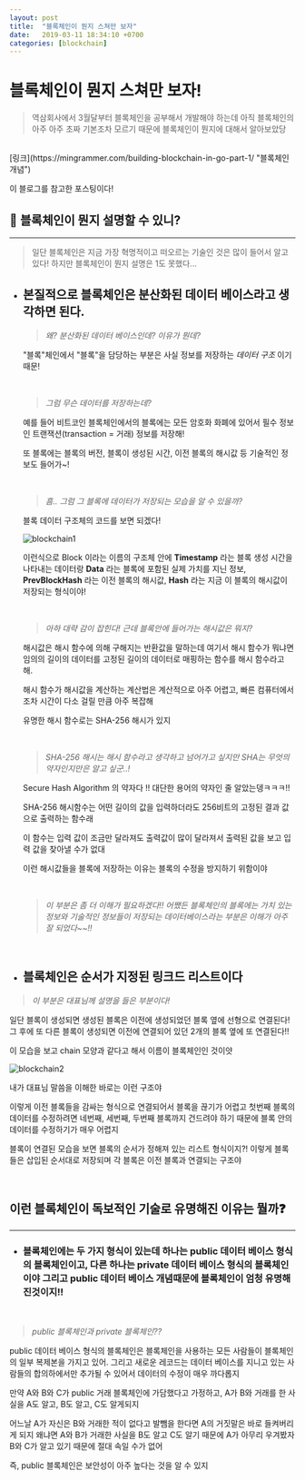 ```yaml
---
layout: post
title:  "블록체인이 뭔지 스쳐만 보자"
date:   2019-03-11 18:34:10 +0700
categories: [blockchain]
---
```


# 블록체인이 뭔지 스쳐만 보자!

> 역삼회사에서 3월달부터 블록체인을 공부해서 개발해야 하는데 아직 블록체인의 아주 아주 초짜 기본조차 모르기 때문에 블록체인이 뭔지에 대해서 알아보았당

<br>
[링크](https://mingrammer.com/building-blockchain-in-go-part-1/ "블록체인 개념")   

이 블로그를 참고한 포스팅이다!


## 🙋  블록체인이 뭔지 설명할 수 있니?
--- 

> 일단 블록체인은 지금 가장 혁명적이고 떠오르는 기술인 것은 많이 들어서 알고 있다! 하지만 블록체인이 뭔지 설명은 1도 못했다... 

- ## 본질적으로 블록체인은 분산화된 데이터 베이스라고 생각하면 된다.

	>  _왜? 분산화된 데이터 베이스인데? 이유가 뭔데?_

	"블록"체인에서 "블록"을 담당하는 부분은 사실 정보를 저장하는 _데이터 구조_ 이기 때문!

	<br>

	> _그럼 무슨 데이터를 저장하는데?_

	예를 들어 비트코인 블록체인에서의 블록에는 모든 암호화 화폐에 있어서 필수 정보인 트랜잭션(transaction = 거래) 정보를 저장해!

	또 블록에는 블록의 버전, 블록이 생성된 시간, 이전 블록의 해시값 등 기술적인 정보도 들어가~!

	<br>

	> _흠.. 그럼 그 블록에 데이터가 저장되는 모습을 알 수 있을까?_

	블록 데이터 구조체의 코드를 보면 되겠다!

	![blockchain1](https://user-images.githubusercontent.com/31889335/54127147-7e60ff00-444c-11e9-830c-f13e517b5177.PNG)

	이런식으로 Block 이라는 이름의 구조체 안에 __Timestamp__ 라는 블록 생성 시간을 나타내는 데이터랑 __Data__ 라는 블록에 포함된 실제 가치를 지닌 정보, __PrevBlockHash__ 라는 이전 블록의 해시값,  __Hash__ 라는 지금 이 블록의 해시값이 저장되는 형식이야!

	<br>


	> _아하 대략 감이 잡힌다! 근데 블록안에 들어가는 해시값은 뭐지?_

	해시값은 해시 함수에 의해 구해지는 반환값을 말하는데 여기서 해시 함수가 뭐냐면 임의의 길이의 데이터를 고정된 길이의 데이터로 매핑하는 함수를 해시 함수라고 해.

	해시 함수가 해시값을 계산하는 계산법은 계산적으로 아주 어렵고, 빠른 컴퓨터에서조차 시간이 다소 걸릴 만큼 아주 복잡해

	유명한 해시 함수로는 SHA-256 해시가 있지

	<br>


	> _SHA-256 해시는 해시 함수라고 생각하고 넘어가고 싶지만  SHA는 무엇의 약자인지만은 알고 싶군..!_

	Secure Hash Algorithm 의 약자다 !! 대단한 용어의 약자인 줄 알았는뎅ㅋㅋㅋ!!

	SHA-256 해시함수는 어떤 길이의 값을 입력하더라도 256비트의 고정된 결과 값으로 출력하는 함수래

	이 함수는 입력 값이 조금만 달라져도 출력값이 많이 달라져서 출력된 값을 보고 입력 값을 찾아낼 수가 없대

	이런 해시값들을 블록에 저장하는 이유는 블록의 수정을 방지하기 위함이야

	<br>

	> _이 부분은 좀 더 이해가 필요하겠다!! 어쨌든 블록체인의 블록에는 가치 있는 정보와 기술적인 정보들이 저장되는 데이터베이스라는 부분은 이해가 아주 잘 되었다~~!!_

	<br>

* ## 블록체인은 순서가 지정된 링크드 리스트이다

> _이 부분은 대표님께 설명을 들은 부분이다!_

일단 블록이 생성되면 생성된 블록은 이전에 생성되었던 블록 옆에 선형으로 연결된다! 그 후에 또 다른 블록이 생성되면 이전에 연결되어 있던 2개의 블록 옆에 또 연결된다!!

이 모습을 보고 chain 모양과 같다고 해서 이름이 블록체인인 것이얏

![blockchain2](https://user-images.githubusercontent.com/31889335/54128368-4313ff80-444f-11e9-849c-661803ff6874.png)

내가 대표님 말씀을 이해한 바로는 이런 구조야

이렇게 이전 블록들을 감싸는 형식으로 연결되어서 블록을 끊기가 어렵고 첫번째 블록의 데이터를 수정하려면 네번째, 세번째, 두번째 블록까지 건드려야 하기 때문에 블록 안의 데이터를 수정하기가 매우 어렵지

블록이 연결된 모습을 보면 블록의 순서가 정해져 있는 리스트 형식이지?! 이렇게 블록들은 삽입된 순서대로 저장되며 각 블록은 이전 블록과 연결되는 구조야

<br>

##  이런 블록체인이 독보적인 기술로 유명해진 이유는 뭘까❓

---

* ### 블록체인에는 두 가지 형식이 있는데 하나는 public 데이터 베이스 형식의 블록체인이고, 다른 하나는 private 데이터 베이스 형식의 블록체인이야 그리고 public 데이터 베이스 개념때문에 블록체인이 엄청 유명해진것이지!!

<br>

> _public 블록체인과 private 블록체인??_

public 데이터 베이스 형식의 블록체인은 블록체인을 사용하는 모든 사람들이 블록체인의 일부 복제본을 가지고 있어. 그리고 새로운 레코드는 데이터 베이스를 지니고 있는 사람들의 합의하에서만 추가될 수 있어서 데이터의 수정이 매우 까다롭지

만약 A와 B와 C가 public 거래 블록체인에 가담했다고 가정하고, A가 B와 거래를 한 사실을 A도 알고, B도 알고, C도 알게되지

어느날 A가 자신은 B와 거래한 적이 없다고 발뺌을 한다면 A의 거짓말은 바로 들켜버리게 되지 왜냐면 A와 B가 거래한 사실을 B도 알고 C도 알기 때문에 A가 아무리 우겨봤자 B와 C가 알고 있기 때문에 절대 속일 수가 없어

즉, public 블록체인은 보안성이 아주 높다는 것을 알 수 있지

	


